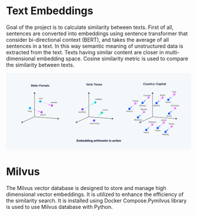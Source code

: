 # Text Embeddings
Goal of the project is to calculate similarity between texts. First of all, sentences are converted into embeddings using sentence transformer that consider bi-directional context (BERT), and takes the average of all sentences in a text. In this way semantic meaning of unstructured data is extracted from the text. Texts having similar content are closer in multi-dimensional embedding space. Cosine similarity metric is used to compare the similarity between texts.

  ![](images/embedding.png?raw=true "Text Embeddings")

# Milvus
The Milvus vector database is designed to store and manage high dimensional vector embeddings. It is utilized to enhance the efficiency of the similarity search. It is installed using Docker Compose.Pymilvus library is used to use Milvus database with Python.
